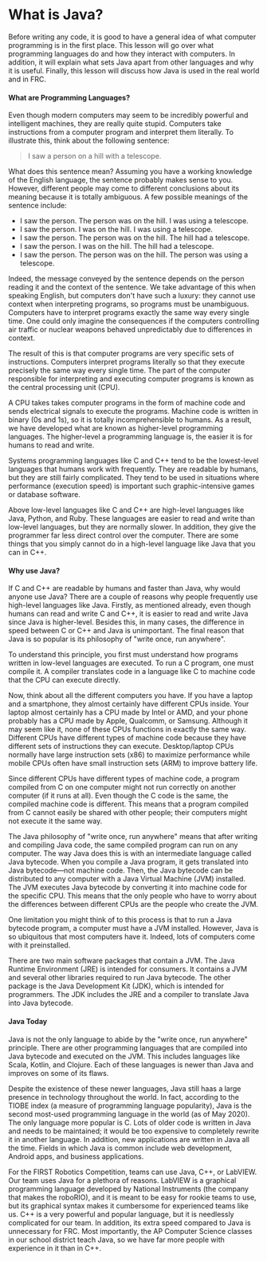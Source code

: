 # What is Java?

Before writing any code, it is good to have a general idea of what computer programming is in the first place. This lesson will go over what programming languages do and how they interact with computers. In addition, it will explain what sets Java apart from other languages and why it is useful. Finally, this lesson will discuss how Java is used in the real world and in FRC.

#### What are Programming Languages?

Even though modern computers may seem to be incredibly powerful and intelligent machines, they are really quite stupid. Computers take instructions from a computer program and interpret them literally. To illustrate this, think about the following sentence:

> I saw a person on a hill with a telescope.

What does this sentence mean? Assuming you have a working knowledge of the English language, the sentence probably makes sense to you. However, different people may come to different conclusions about its meaning because it is totally ambiguous. A few possible meanings of the sentence include:

* I saw the person. The person was on the hill. I was using a telescope.
* I saw the person. I was on the hill. I was using a telescope.
* I saw the person. The person was on the hill. The hill had a telescope.
* I saw the person. I was on the hill. The hill had a telescope.
* I saw the person. The person was on the hill. The person was using a telescope.

Indeed, the message conveyed by the sentence depends on the person reading it and the context of the sentence. We take advantage of this when speaking English, but computers don't have such a luxury: they cannot use context when interpreting programs, so programs must be unambiguous. Computers have to interpret programs exactly the same way every single time. One could only imagine the consequences if the computers controlling air traffic or nuclear weapons behaved unpredictably due to differences in context.

The result of this is that computer programs are very specific sets of instructions. Computers interpret programs literally so that they execute precisely the same way every single time. The part of the computer responsible for interpreting and executing computer programs is known as the central processing unit (CPU).

A CPU takes takes computer programs in the form of machine code and sends electrical signals to execute the programs. Machine code is written in binary (0s and 1s), so it is totally incomprehensible to humans. As a result, we have developed what are known as higher-level programming languages. The higher-level a programming language is, the easier it is for humans to read and write.

Systems programming languages like C and C++ tend to be the lowest-level languages that humans work with frequently. They are readable by humans, but they are still fairly complicated. They tend to be used in situations where performance (execution speed) is important such graphic-intensive games or database software.

Above low-level languages like C and C++ are high-level languages like Java, Python, and Ruby. These languages are easier to read and write than low-level languages, but they are normally slower. In addition, they give the programmer far less direct control over the computer. There are some things that you simply cannot do in a high-level language like Java that you can in C++.

#### Why use Java?

If C and C++ are readable by humans and faster than Java, why would anyone use Java? There are a couple of reasons why people frequently use high-level languages like Java. Firstly, as mentioned already, even though humans can read and write C and C++, it is easier to read and write Java since Java is higher-level. Besides this, in many cases, the difference in speed between C or C++ and Java is unimportant. The final reason that Java is so popular is its philosophy of "write once, run anywhere".

To understand this principle, you first must understand how programs written in low-level languages are executed. To run a C program, one must compile it. A compiler translates code in a language like C to machine code that the CPU can execute directly.

Now, think about all the different computers you have. If you have a laptop and a smartphone, they almost certainly have different CPUs inside. Your laptop almost certainly has a CPU made by Intel or AMD, and your phone probably has a CPU made by Apple, Qualcomm, or Samsung. Although it may seem like it, none of these CPUs functions in exactly the same way. Different CPUs have different types of machine code because they have different sets of instructions they can execute. Desktop/laptop CPUs normally have large instruction sets (x86) to maximize performance while mobile CPUs often have small instruction sets (ARM) to improve battery life.

Since different CPUs have different types of machine code, a program compiled from C on one computer might not run correctly on another computer (if it runs at all). Even though the C code is the same, the compiled machine code is different. This means that a program compiled from C cannot easily be shared with other people; their computers might not execute it the same way.

The Java philosophy of "write once, run anywhere" means that after writing and compiling Java code, the same compiled program can run on any computer. The way Java does this is with an intermediate language called Java bytecode. When you compile a Java program, it gets translated into Java bytecode—not machine code. Then, the Java bytecode can be distributed to any computer with a Java Virtual Machine (JVM) installed. The JVM executes Java bytecode by converting it into machine code for the specific CPU. This means that the only people who have to worry about the differences between different CPUs are the people who create the JVM.

One limitation you might think of to this process is that to run a Java bytecode program, a computer must have a JVM installed. However, Java is so ubiquitous that most computers have it. Indeed, lots of computers come with it preinstalled.

There are two main software packages that contain a JVM. The Java Runtime Environment (JRE) is intended for consumers. It contains a JVM and several other libraries required to run Java bytecode. The other package is the Java Development Kit (JDK), which is intended for programmers. The JDK includes the JRE and a compiler to translate Java into Java bytecode.

#### Java Today

Java is not the only language to abide by the "write once, run anywhere" principle. There are other programming languages that are compiled into Java bytecode and executed on the JVM. This includes languages like Scala, Kotlin, and Clojure. Each of these languages is newer than Java and improves on some of its flaws.

Despite the existence of these newer languages, Java still haas a large presence in technology throughout the world. In fact, according to the TIOBE index (a measure of programming language popularity), Java is the second most-used programming language in the world (as of May 2020). The only language more popular is C. Lots of older code is written in Java and needs to be maintained; it would be too expensive to completely rewrite it in another language. In addition, new applications are written in Java all the time. Fields in which Java is common include web development, Android apps, and business applications.

For the FIRST Robotics Competition, teams can use Java, C++, or LabVIEW. Our team uses Java for a plethora of reasons. LabVIEW is a graphical programming language developed by National Instruments (the company that makes the roboRIO), and it is meant to be easy for rookie teams to use, but its graphical syntax makes it cumbersome for experienced teams like us. C++ is a very powerful and popular language, but it is needlessly complicated for our team. In addition, its extra speed compared to Java is unnecessary for FRC. Most importantly, the AP Computer Science classes in our school district teach Java, so we have far more people with experience in it than in C++.
